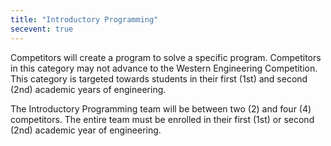 ```yaml
---
title: "Introductory Programming"
secevent: true
---
```


Competitors will create a program to solve a specific program. Competitors in this category may not advance to the Western Engineering Competition. This category is targeted towards students in their first (1st) and second (2nd) academic years of engineering.

The Introductory Programming team will be between two (2) and four (4) competitors. The entire team must be enrolled in their first (1st) or second (2nd) academic year of engineering.

